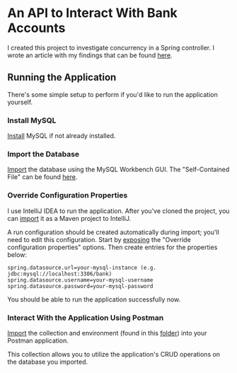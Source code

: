 # An API to Interact With Bank Accounts

I created this project to investigate concurrency in a Spring controller. I wrote an article with my findings that can be found [here](https://medium.com/@toby.draper/concurrency-in-java-2fb38fc8345e).

## Running the Application

There's some simple setup to perform if you'd like to run the application yourself.

### Install MySQL

[Install](https://dev.mysql.com/doc/mysql-installation-excerpt/5.7/en/) MySQL if not already installed.

### Import the Database

[Import](https://stackoverflow.com/a/15885375) the database using the MySQL Workbench GUI. The "Self-Contained File" can be found [here](https://github.com/tmd78/bank-api/blob/main/mysql/import-bank.sql).

### Override Configuration Properties

I use IntelliJ IDEA to run the application. After you've cloned the project, you can [import](https://www.jetbrains.com/guide/java/tutorials/working-with-maven/importing-a-project/) it as a Maven project to IntelliJ.

A run configuration should be created automatically during import; you'll need to edit this configuration. Start by [exposing](https://www.jetbrains.com/help/idea/run-debug-configuration-spring-boot.html#modify-options) the "Override configuration properties" options. Then create entries for the properties below:

```properties
spring.datasource.url=your-mysql-instance (e.g. jdbc:mysql://localhost:3306/bank)
spring.datasource.username=your-mysql-username
spring.datasource.password=your-mysql-password
```

You should be able to run the application successfully now.

### Interact With the Application Using Postman

[Import](https://learning.postman.com/docs/getting-started/importing-and-exporting/importing-data/) the collection and environment (found in this [folder](https://github.com/tmd78/bank-api/tree/main/postman)) into your Postman application.

This collection allows you to utilize the application's CRUD operations on the database you imported.